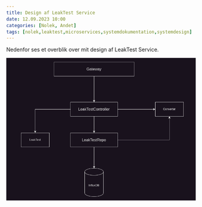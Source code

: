 ```yaml
---
title: Design af LeakTest Service
date: 12.09.2023 10:00
categories: [Nolek, Andet]
tags: [nolek,leaktest,microservices,systemdokumentation,systemdesign]
---
```


Nedenfor ses et overblik over mit design af LeakTest Service.

<img src="/assets/images/leak_test_service.png" alt="Image should have been here.">
